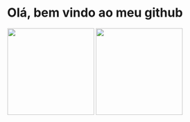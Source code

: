 <div align="center">
	<center><h1>Olá, bem vindo ao meu github</h1></center>
	<img style="height: 200px; width: 200px;" src="https://github-readme-stats.vercel.app/api/top-langs/?username=MrZkexe&layout=compact&langs_count=7&theme=gotham">
	<img style="height: 200px; width: 200px;" src="https://github-readme-stats.vercel.app/api?username=MrZkexe&show_icons=true&theme=gotham&include_all_commits=true&count_private=true">
</div>
